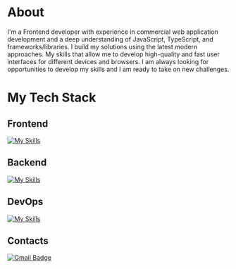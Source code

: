 # About

I'm a Frontend developer with experience in commercial web application development and a deep understanding of JavaScript, TypeScript, and frameworks/libraries. I build my solutions using the latest modern approaches. My skills that allow me to develop high-quality and fast user interfaces for different devices and browsers. I am always looking for opportunities to develop my skills
and I am ready to take on new challenges.

# My Tech Stack

## Frontend

[![My Skills](https://skillicons.dev/icons?i=react,js,css,sass,html,ts,vscode,redux,bootstrap,webpack,vite,jest,sentry,figma,apollo,vue,nuxtjs,next,graphql,styledcomponents,materialui,tailwind,wordpress,&perline=10)](https://skillicons.dev)

## Backend

[![My Skills](https://skillicons.dev/icons?i=nodejs,mongodb,express&perline=10)](https://skillicons.dev)

## DevOps

[![My Skills](https://skillicons.dev/icons?i=git,github,gitlab,docker&perline=10)](https://skillicons.dev)

## Contacts

[![Gmail Badge](https://img.shields.io/badge/-mazurenko.olek@gmail.com-c14438?style=flat-square&logo=Gmail&logoColor=white&link=mailto:mazurenko.olek@gmail.com)](mailto:mazurenko.olek@gmail.com)
